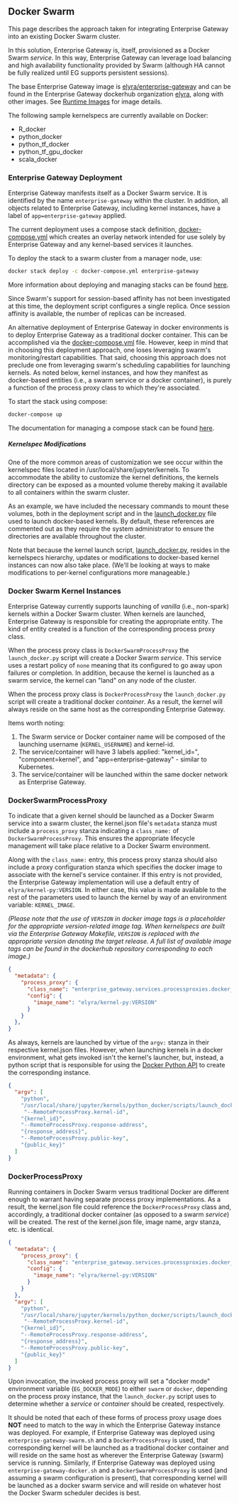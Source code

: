 ## Docker Swarm

This page describes the approach taken for integrating Enterprise Gateway into an existing Docker Swarm cluster.

In this solution, Enterprise Gateway is, itself, provisioned as a Docker Swarm _service_.  In this way, Enterprise Gateway can leverage load balancing and high availability functionality provided by Swarm (although HA cannot be fully realized until EG supports persistent sessions).

The base Enterprise Gateway image is [elyra/enterprise-gateway](https://hub.docker.com/r/elyra/enterprise-gateway/) and can be found in the Enterprise Gateway dockerhub organization [elyra](https://hub.docker.com/r/elyra/), along with other images.  See [Runtime Images](docker.html#runtime-images) for image details.

The following sample kernelspecs are currently available on Docker:

+ R_docker
+ python_docker
+ python_tf_docker
+ python_tf_gpu_docker
+ scala_docker

### Enterprise Gateway Deployment

Enterprise Gateway manifests itself as a Docker Swarm service.  It is identified by the name `enterprise-gateway` within the cluster. In addition, all objects related to Enterprise Gateway, including kernel instances, have a label of `app=enterprise-gateway` applied.

The current deployment uses a compose stack definition, [docker-compose.yml](https://github.com/jupyter/enterprise_gateway/blob/master/etc/docker/docker-compose.yml) which creates an overlay network intended for use solely by Enterprise Gateway and any kernel-based services it launches.

To deploy the stack to a swarm cluster from a manager node, use:

```bash
docker stack deploy -c docker-compose.yml enterprise-gateway
```

More information about deploying and managing stacks can be found [here](https://docs.docker.com/engine/reference/commandline/stack_deploy/).

Since Swarm's support for session-based affinity has not been investigated at this time, the deployment script configures a single replica.  Once session affinity is available, the number of replicas can be increased.

An alternative deployment of Enterprise Gateway in docker environments is to deploy Enterprise Gateway as a traditional docker container.  This can be accomplished via the [docker-compose.yml](https://github.com/jupyter/enterprise_gateway/blob/master/etc/docker/docker-compose.yml) file.  However, keep in mind that in choosing this deployment approach, one loses leveraging swarm's monitoring/restart capabilities.  That said, choosing this approach does not preclude one from leveraging swarm's scheduling capabilities for launching kernels.  As noted below, kernel instances, and how they manifest as docker-based entities (i.e., a swarm service or a docker container), is purely a function of the process proxy class to which they're associated.  

To start the stack using compose:

```bash
docker-compose up
```

The documentation for managing a compose stack can be found [here](https://docs.docker.com/compose/overview/).

##### Kernelspec Modifications

One of the more common areas of customization we see occur within the kernelspec files located in /usr/local/share/jupyter/kernels.  To accommodate the ability to customize the kernel definitions, the kernels directory can be exposed as a mounted volume thereby making it available to all containers within the swarm cluster.

As an example, we have included the necessary commands to mount these volumes, both in the deployment script and in the [launch_docker.py](https://github.com/jupyter/enterprise_gateway/blob/master/etc/kernel-launchers/docker/scripts/launch_docker.py) file used to launch docker-based kernels.  By default, these references are commented out as they require the system administrator to ensure the directories are available throughout the cluster.

Note that because the kernel launch script, [launch_docker.py](https://github.com/jupyter/enterprise_gateway/blob/master/etc/kernel-launchers/docker/scripts/launch_docker.py), resides in the kernelspecs hierarchy, updates or modifications to docker-based kernel instances can now also take place.  (We'll be looking at ways to make modifications to per-kernel configurations more manageable.)

### Docker Swarm Kernel Instances

Enterprise Gateway currently supports launching of _vanilla_ (i.e., non-spark) kernels within a Docker Swarm cluster.  When kernels are launched, Enterprise Gateway is responsible for creating the appropriate entity.  The kind of entity created is a function of the corresponding process proxy class.  

When the process proxy class is `DockerSwarmProcessProxy` the `launch_docker.py` script will create a Docker Swarm _service_.  This service uses a restart policy of `none` meaning that its configured to go away upon failures or completion.  In addition, because the kernel is launched as a swarm service, the kernel can "land" on any node of the cluster.

When the process proxy class is `DockerProcessProxy` the `launch_docker.py` script will create a traditional docker _container_.  As a result, the kernel will always reside on the same host as the corresponding Enterprise Gateway.

Items worth noting:
1. The Swarm service or Docker container name will be composed of the launching username (`KERNEL_USERNAME`) and kernel-id.
2. The service/container will have 3 labels applied: "kernel_id=<kernel-id>", "component=kernel", and "app=enterprise-gateway" - similar to Kubernetes.
3. The service/container will be launched within the same docker network as Enterprise Gateway.

### DockerSwarmProcessProxy

To indicate that a given kernel should be launched as a Docker Swarm service into a swarm cluster, the kernel.json file's `metadata` stanza  must include a `process_proxy` stanza indicating a `class_name:`  of `DockerSwarmProcessProxy`. This ensures the appropriate lifecycle management will take place relative to a Docker Swarm environment.

Along with the `class_name:` entry, this process proxy stanza should also include a proxy configuration stanza  which specifies the docker image to associate with the kernel's service container.  If this entry is not provided, the Enterprise Gateway implementation will use a default entry of `elyra/kernel-py:VERSION`.  In either case, this value is made available to the rest of the parameters used to launch the kernel by way of an environment variable: `KERNEL_IMAGE`.

_(Please note that the use of `VERSION` in docker image tags is a placeholder for the appropriate version-related image tag.  When kernelspecs are built via the Enterprise Gateway Makefile, `VERSION` is replaced with the appropriate version denoting the target release.  A full list of available image tags can be found in the dockerhub repository corresponding to each image.)_

```json
{
  "metadata": {
    "process_proxy": {
      "class_name": "enterprise_gateway.services.processproxies.docker_swarm.DockerSwarmProcessProxy",
      "config": {
        "image_name": "elyra/kernel-py:VERSION"
      }
    }
  },
}
```
As always, kernels are launched by virtue of the `argv:` stanza in their respective kernel.json files.  However, when launching kernels in a docker environment, what gets invoked isn't the kernel's launcher, but, instead, a python script that is responsible for using the [Docker Python API](https://docker-py.readthedocs.io/en/stable/) to create the corresponding instance.  

```json
{
  "argv": [
    "python",
    "/usr/local/share/jupyter/kernels/python_docker/scripts/launch_docker.py",
     "--RemoteProcessProxy.kernel-id",
    "{kernel_id}",
    "--RemoteProcessProxy.response-address",
    "{response_address}",
    "--RemoteProcessProxy.public-key",
    "{public_key}"
  ]
}
```

### DockerProcessProxy

Running containers in Docker Swarm versus traditional Docker are different enough to warrant having separate process proxy implementations.  As a result, the kernel.json file could reference the `DockerProcessProxy` class and, accordingly, a traditional docker container (as opposed to a swarm _service_) will be created.  The rest of the kernel.json file, image name, argv stanza, etc. is identical.

```json
{
  "metadata": {
    "process_proxy": {
      "class_name": "enterprise_gateway.services.processproxies.docker_swarm.DockerProcessProxy",
      "config": {
        "image_name": "elyra/kernel-py:VERSION"
      }
    }
  },
  "argv": [
    "python",
    "/usr/local/share/jupyter/kernels/python_docker/scripts/launch_docker.py",
     "--RemoteProcessProxy.kernel-id",
    "{kernel_id}",
    "--RemoteProcessProxy.response-address",
    "{response_address}",
    "--RemoteProcessProxy.public-key",
    "{public_key}"
  ]
}
```

Upon invocation, the invoked process proxy will set a "docker mode" environment variable (`EG_DOCKER_MODE`) to either `swarm` or `docker`, depending on the process proxy instance, that the `launch_docker.py` script uses to determine whether a _service_ or _container_ should be created, respectively.

It should be noted that each of these forms of process proxy usage does **NOT** need to match to the way in which the Enterprise Gateway instance was deployed.  For example, if Enterprise Gateway was deployed using `enterprise-gateway-swarm.sh` and a `DockerProcessProxy` is used, that corresponding kernel will be launched as a traditional docker container and will reside on the same host as wherever the Enterprise Gateway (swarm) service is running.  Similarly, if Enterprise Gateway was deployed using `enterprise-gateway-docker.sh` and a `DockerSwarmProcessProxy` is used (and assuming a swarm configuration is present), that corresponding kernel will be launched as a docker swarm service and will reside on whatever host the Docker Swarm scheduler decides is best.
